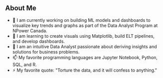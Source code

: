 
## About Me

- 🔭 I am currently working on building ML models and dashboards to visualize key trends and graphs as part of the Data Analyst Program at NPower Canada.
- 🌱 I am learning to create visuals using Matplotlib, build ELT pipelines, and develop dashboards.
- 💬 I am an intuitive Data Analyst passionate about deriving insights and solutions for business problems.
- 📫 My favorite programming languages are Jupyter Notebook, Python, SQL, and R.
- ⚡ My favorite quote: "Torture the data, and it will confess to anything."
<!--
**HMomandi/HMomandi** is a ✨ _special_ ✨ repository because its `README.md` (this file) appears on your GitHub profile.


